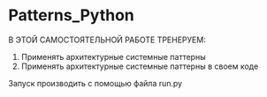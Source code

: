 # Patterns_Python
В ЭТОЙ САМОСТОЯТЕЛЬНОЙ РАБОТЕ ТРЕНЕРУЕМ:
1. Применять архитектурные системные паттерны
2. Применять архитектурные системные паттерны в своем коде

Запуск производить с помощью файла run.py

